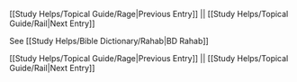 [[Study Helps/Topical Guide/Rage|Previous Entry]]  ||  [[Study Helps/Topical Guide/Rail|Next Entry]]

 See [[Study Helps/Bible Dictionary/Rahab|BD Rahab]]

[[Study Helps/Topical Guide/Rage|Previous Entry]]  ||  [[Study Helps/Topical Guide/Rail|Next Entry]]